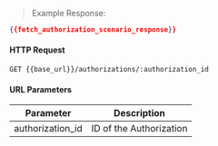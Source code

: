 > Example Response:

```json
{{fetch_authorization_scenario_response}}
```

#### HTTP Request

`GET {{base_url}}/authorizations/:authorization_id`

#### URL Parameters

Parameter | Description
--------- | -------------------------------------------------------------------
authorization_id | ID of the Authorization

